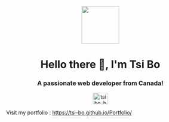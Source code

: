 
<div id="header" align="center">
  <img src="https://media.giphy.com/media/WFZvB7VIXBgiz3oDXE/giphy.gif" width="100"/>
</div>
<h1 align="center">Hello there 👋, I'm Tsi Bo</h1>
<h3 align="center">A passionate web developer from Canada!</h3>

<div id="insta" align="center">
  <a href="https://instagram.com/tsibo_hp" target="blank"><img align="center" src="https://raw.githubusercontent.com/rahuldkjain/github-profile-readme-generator/master/src/images/icons/Social/instagram.svg" alt="tsibo_hp" height="30" width="40" align-items="center" /></a>
</div>

Visit my portfolio : https://tsi-bo.github.io/Portfolio/
